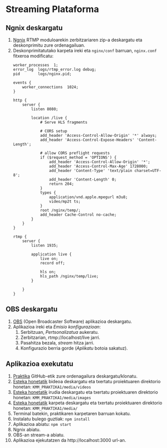 # Streaming Plataforma

## Ngnix deskargatu

1. [Ngnix](https://github.com/illuspas/nginx-rtmp-win32) RTMP moduloarekin zerbitzariaren zip-a deskargatu eta deskonprimitu zure ordenagailuan.
2. Deskonprimitatutako karpeta ireki eta `nginx/conf` barruan, `nginx.conf` fitxeroa modificatu:
      ```
      worker_processes  1;
      error_log  logs/rtmp_error.log debug;
      pid        logs/nginx.pid;

      events {
          worker_connections  1024;
      }

      http {
          server {
              listen 8080;

              location /live {
                  # Serve HLS fragments

                  # CORS setup
                  add_header 'Access-Control-Allow-Origin' '*' always;
                  add_header 'Access-Control-Expose-Headers' 'Content-Length';

                  # allow CORS preflight requests
                  if ($request_method = 'OPTIONS') {
                      add_header 'Access-Control-Allow-Origin' '*';
                      add_header 'Access-Control-Max-Age' 1728000;
                      add_header 'Content-Type' 'text/plain charset=UTF-8';
                      add_header 'Content-Length' 0;
                      return 204;
                  }
                  types {
                      application/vnd.apple.mpegurl m3u8;
                      video/mp2t ts;
                  }
                  root /nginx/temp/;
                  add_header Cache-Control no-cache;
              }     
          }
      }

      rtmp {
          server {
              listen 1935;

              application live {
                  live on;
                  record off;
                  
                  hls on;
                  hls_path /nginx/temp/live;
              }

          }
      }
      ```

## OBS deskargatu

1. [OBS](https://obsproject.com/es/download) (Open Broadcaster Software) aplikazioa deskargatu.
2. Aplikazioa ireki eta _Emisio konfigurazioan_:
   1. Serbitzuan, _Pertsonalizatua_ aukeratu.
   2. Zerbitzarian, rtmp://localhost/live jarri.
   3. Pasahitza bezala, _stream_ hitza jarri.
   4. Konfigurazio berria gorde (_Aplikatu_ botoia sakatuz).

## Aplikazioa exekutatu

  1. [Praktika](https://github.com/paabloomaartinez/KMM-Praktika1) GitHub-etik zure ordenagailura deskargatu/klonatu.
  2. [Esteka honetatik](https://drive.google.com/file/d/1hS1zaVo7MBBlKfYqd7raKJRTi2T92Hi1/view?usp=sharing) bideoa deskargatu eta txertatu proiektuaren direktorio honetan: `KMM_PRAKTIKA1/media/videos` 
  3. [Esteka honetatik](https://drive.google.com/file/d/1XQNf_bIi2oMC0bq4-5aTMOYQ1KX8q-mu/view?usp=sharing) irudia deskargatu eta txertatu proiektuaren direktorio honetan: `KMM_PRAKTIKA1/media/images`
  4. [Esteka honetatik](url) karpeta deskargatu eta txertatu proiektuaren direktorio honetan: `KMM_PRAKTIKA1/media/`
  5. Terminal batekin, praktikaren karpetaren barruan kokatu.
  6. Instalatu bulego guztiak: `npm install`
  7. Aplikazioa abiatu: `npm start`
  8. Ngnix abiatu.
  9. OBS-an stream-a abiatu.
  10. Aplikazioa ejekutatzen da http://localhost:3000 url-an.